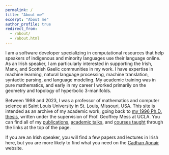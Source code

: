```yaml
---
permalink: /
title: "About me"
excerpt: "About me"
author_profile: true
redirect_from: 
  - /about/
  - /about.html
---
```


I am a software developer specializing in computational resources that help
speakers of indigenous and minority languages use their language online.
As an Irish speaker, I am particularly interested in supporting 
the Irish, Manx, and Scottish Gaelic communities in my work.
I have expertise in machine learning, natural language processing,
machine translation, syntactic parsing, and language modeling.
My academic training was in pure mathematics, and early in my
career I worked primarily
on the geometry and topology of hyperbolic 3-manifolds.

Between 1998 and 2023, I was a professor
of mathematics and computer science at Saint Louis University in
St. Louis, Missouri, USA.
This site is intended as an archive of my academic work, going back to
[my 1996 Ph.D. thesis](/publication/1996-06-16-phd-thesis),
written under the supervision of Prof. Geoffrey Mess at UCLA.
You can find all of my [publications](/publications/),
[academic talks](/talks/), and 
[courses taught](/teaching/) through the links at the top of the page.

If you are an Irish speaker, you will find a few papers and lectures
in Irish here, but you are more likely to find what you need on
the [Cadhan Aonair](https://cadhan.com/) website.
